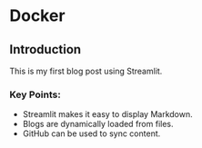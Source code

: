 # Docker
## Introduction
This is my first blog post using Streamlit.

### Key Points:
- Streamlit makes it easy to display Markdown.
- Blogs are dynamically loaded from files.
- GitHub can be used to sync content.
